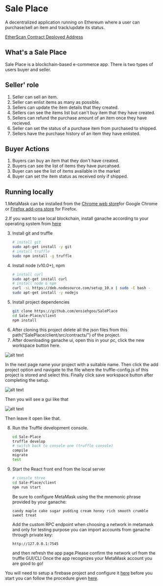 # Sale Place 

A decentralized application running on Ethereum where a user can purchase/sell an item and track/update its status.

[EtherScan Contract Deployed Address](https://rinkeby.etherscan.io/address/0x5526d108b8a002ec2a46d000bb31fd35d263cd5c)

## What's a Sale Place
Sale Place is a blockchain-based e-commerce app. There is two types of users buyer and seller.

## Seller' role
1. Seller can sell an item.
2. Seller can enlist items as many as possible.
3. Sellers can update the item details that they created.
4. Sellers can see the items list but can't buy item that they have created.
5. Sellers can refund the purchase amount of an item once they have recieved.
6. Seller can set the status of a purchase item from purchased to shipped.
7. Sellers have the purchase history of an item they have enlisted.

## Buyer Actions
1. Buyers can buy an item that they don't have created.
2. Buyers can see the list of items they have purcahsed.
2. Buyer can see the list of items available in the market
4. Buyer can set the item status as received only if shipped.



## Running locally
1.MetaMask can be installed from the [Chrome web store](https://chrome.google.com/webstore/detail/metamask/nkbihfbeogaeaoehlefnkodbefgpgknn?hl=en)for Google Chrome or [Firefox add-ons store](https://addons.mozilla.org/en-US/firefox/addon/ether-metamask/) for Firefox.

2.If you want to use local blockchain, install ganache according to your operating system from [here](https://www.trufflesuite.com/ganache)

3. Install git and truffle 
    ```sh
    # install git
    sudo apt-get install -y git
    # install truffle
    sudo npm install -g truffle
    ```
4. Install node (v10.0+), npm
    ```sh
    # install curl
    sudo apt-get install curl
    # install node & npm
    curl -sL https://deb.nodesource.com/setup_10.x | sudo -E bash -
    sudo apt-get install -y nodejs
5. Install project dependencies
    ```sh
    git clone https://github.com/ensiehgoo/SalePlace
    cd Sale-Place/client
    npm install
    ```
6. After cloning this project delete all the json files from this path("SalePlace/client/src/contracts/") of the project.
7. After downloading ganache ui, open this in your pc, click the new workspace button here.

![alt text](https://1.bp.blogspot.com/-hqMhtEh0AH0/XEIUQH7YT6I/AAAAAAAAb5g/7MkrdQigbaIq7-cXhFsscl8zxu1QfQqJgCK4BGAYYCw/s1600/Screenshot%2Bfrom%2B2019-01-18%2B23-28-07.png)

In the next page name your project with a suitable name. Then click the add project option and navigate to the file where the truffle-config.js of this project is stored and select this. Finally click save workspace button after completing the setup.

![alt text](https://www.trufflesuite.com/img/docs/ganache/v2-shared-seese/new-workspace.png)

Then you will see a gui like that

![alt text](https://eattheblocks.com/wp-content/uploads/2018/03/Screen-Shot-2018-03-25-at-7.58.24-PM.png)

Then leave it open like that.

8. Run the Truffle development console.
    ```sh
    cd Sale-Place
    truffle develop
    # switch back to console one (truffle console)
    compile
    migrate
    test
    ```
9. Start the React front end from the local server
    ```sh
    # console three
    cd Sale-Place/client
    npm run start
    ```
    Be sure to configure MetaMask using the the mnemonic phrase provided by your ganache:
    ```
    candy maple cake sugar pudding cream honey rich smooth crumble sweet treat 
    ```
    Add the custom RPC endpoint when choosing a network in metamask and only for testing purpose you can import accounts from ganache through private key: 
    ```
    http://127.0.0.1:7545 
    
    ```
    and then refresh the app page.Please confirm the network url from the truffle GUI/CLI 
    Once the app recognizes your MetaMask account you are good to go!
    
You will need to setup a firebase project and configure it [here](https://github.com/ensiehgoo/SalePlace/blob/master/client/src/firebase-config.js) before you start you can follow the procedure given [here](https://dev.to/itnext/react-with-firebase-firestore-setup-4ch3).


